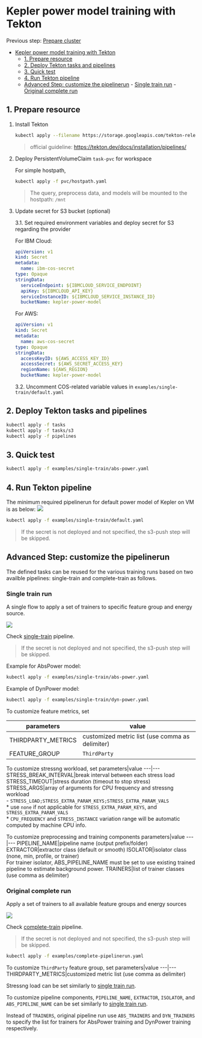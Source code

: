 # Kepler power model training with Tekton

Previous step: [Prepare cluster](./README.md#1-prepare-cluster)

<!--toc:start-->

- [Kepler power model training with Tekton](#kepler-power-model-training-with-tekton)
  - [1. Prepare resource](#1-prepare-resource)
  - [2. Deploy Tekton tasks and pipelines](#2-deploy-tekton-tasks-and-pipelines)
  - [3. Quick test](#3-quick-test)
  - [4. Run Tekton pipeline](#4-run-tekton-pipeline)
  - [Advanced Step: customize the pipelinerun](#advanced-step-customize-the-pipelinerun) - [Single train run](#single-train-run) - [Original complete run](#original-complete-run)
  <!--toc:end-->

## 1. Prepare resource

1. Install Tekton

   ```bash
   kubectl apply --filename https://storage.googleapis.com/tekton-releases/pipeline/latest/release.yaml
   ```

   > official guideline: <https://tekton.dev/docs/installation/pipelines/>

2. Deploy PersistentVolumeClaim `task-pvc` for workspace

   For simple hostpath,

   ```bash
   kubectl apply -f pvc/hostpath.yaml
   ```

   > The query, preprocess data, and models will be mounted to the hostpath: `/mnt`

3. Update secret for S3 bucket (optional)

   3.1. Set required environment variables and deploy secret for S3 regarding the provider

   For IBM Cloud:

   ```yaml
   apiVersion: v1
   kind: Secret
   metadata:
     name: ibm-cos-secret
   type: Opaque
   stringData:
     serviceEndpoint: ${IBMCLOUD_SERVICE_ENDPOINT}
     apiKey: ${IBMCLOUD_API_KEY}
     serviceInstanceID: ${IBMCLOUD_SERVICE_INSTANCE_ID}
     bucketName: kepler-power-model
   ```

   For AWS:

   ```yaml
   apiVersion: v1
   kind: Secret
   metadata:
     name: aws-cos-secret
   type: Opaque
   stringData:
     accessKeyID: ${AWS_ACCESS_KEY_ID}
     accessSecret: ${AWS_SECRET_ACCESS_KEY}
     regionName: ${AWS_REGION}
     bucketName: kepler-power-model
   ```

   3.2. Uncomment COS-related variable values in `examples/single-train/default.yaml`

## 2. Deploy Tekton tasks and pipelines

```bash
kubectl apply -f tasks
kubectl apply -f tasks/s3
kubectl apply -f pipelines
```

## 3. Quick test

```bash
kubectl apply -f examples/single-train/abs-power.yaml
```

## 4. Run Tekton pipeline

The minimum required pipelinerun for default power model of Kepler on VM is as below:
![](../../fig/tekton-kepler-default.png)

```bash
kubectl apply -f examples/single-train/default.yaml
```

> If the secret is not deployed and not specified, the s3-push step will be skipped.

## Advanced Step: customize the pipelinerun

The defined tasks can be reused for the various training runs based on two availble pipelines: single-train and complete-train as follows.

### Single train run

A single flow to apply a set of trainers to specific feature group and energy source.

![](../../fig/tekton-single-train.png)

Check [single-train](./pipelines/single-train.yaml) pipeline.

> If the secret is not deployed and not specified, the s3-push step will be skipped.

Example for AbsPower model:

```bash
kubectl apply -f examples/single-train/abs-power.yaml
```

Example of DynPower model:

```bash
kubectl apply -f examples/single-train/dyn-power.yaml
```

To customize feature metrics, set

parameters|value
---|---
THIRDPARTY_METRICS|customized metric list (use comma as delimiter)
FEATURE_GROUP|`ThirdParty`

To customize stressng workload, set
parameters|value
---|---
STRESS_BREAK_INTERVAL|break interval between each stress load
STRESS_TIMEOUT|stress duration (timeout to stop stress)
STRESS_ARGS|array of arguments for CPU frequency and stressng workload<br>- `STRESS_LOAD;STRESS_EXTRA_PARAM_KEYS;STRESS_EXTRA_PARAM_VALS`<br>* use `none` if not applicable for `STRESS_EXTRA_PARAM_KEYS`, and `STRESS_EXTRA_PARAM_VALS`<br>* `CPU_FREQUENCY` and `STRESS_INSTANCE` variation range will be automatic computed by machine CPU info.

To customize preprocessing and training components
parameters|value
---|---
PIPELINE_NAME|pipeline name (output prefix/folder)
EXTRACTOR|extractor class (default or smooth)
ISOLATOR|isolator class (none, min, profile, or trainer)<br> For trainer isolator, ABS_PIPELINE_NAME must be set to use existing trained pipeline to estimate background power.
TRAINERS|list of trainer classes (use comma as delimiter)

### Original complete run

Apply a set of trainers to all available feature groups and energy sources

![](../../fig/tekton-complete-train.png)

Check [complete-train](./pipelines/complete-train.yaml) pipeline.

> If the secret is not deployed and not specified, the s3-push step will be skipped.

```bash
kubectl apply -f examples/complete-pipelinerun.yaml
```

To customize `ThirdParty` feature group, set
parameters|value
---|---
THIRDPARTY_METRICS|customized metric list (use comma as delimiter)

Stressng load can be set similarly to [single train run](#single-train-run).

To customize pipeline components, `PIPELINE_NAME`, `EXTRACTOR`, `ISOLATOR`, and `ABS_PIPELINE_NAME` can be set similarly to [single train run](#single-train-run).

Instead of `TRAINERS`, original pipeline run use `ABS_TRAINERS` and `DYN_TRAINERS` to specify the list for trainers for AbsPower training and DynPower training respectively.
